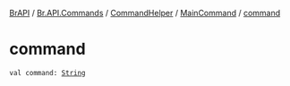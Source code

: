[BrAPI](../../../index.md) / [Br.API.Commands](../../index.md) / [CommandHelper](../index.md) / [MainCommand](index.md) / [command](./command.md)

# command

`val command: `[`String`](https://kotlinlang.org/api/latest/jvm/stdlib/kotlin/-string/index.html)